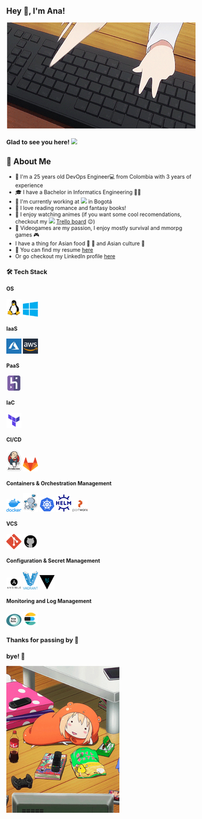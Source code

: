 ## Hey 👋, I'm Ana!

<div align="center">
  <img hight="100" width="500" src="https://github.com/AnneRey/AnneRey/blob/main/content/gifs/gif2.gif">
</div>

### Glad to see you here!  <img hight="70" width="70" src="https://visitor-badge.glitch.me/badge?page_id=AnneRey/AnneRey">

## 🤟 About Me
- 💁 I'm a 25 years old DevOps Engineer💻 from Colombia with 3 years of experience
- 🎓 I have a Bachelor in Informatics Engineering 👩‍💻
- 💼 I'm currently working at <img hight="60" width="60" src="https://www.finki.ukim.mk/sites/default/files/preview-image_1.png"> in Bogotá
- 🧡 I love reading romance and fantasy books!
- 💚 I enjoy watching animes (if you want some cool recomendations, checkout my <img hight="20" width="20" src="https://img.icons8.com/color/452/trello.png"> [Trello board](https://trello.com/b/JRlAihdT/animes) 😉)
- 💜 Videogames are my passion, I enjoy mostly survival and mmorpg games 🎮
- I have a thing for Asian food 🍙 🍣 and Asian culture 🎌 
- 📑 You can find my resume [here](https://drive.google.com/file/d/106RQfBlufzNV2A1tcmHV5I70a3llvdI6/view?usp=sharing)
- Or go checkout my LinkedIn profile [here](https://www.linkedin.com/in/ana-mar%C3%ADa-%F0%9F%8C%A5%EF%B8%8F-rey-torres-950b00191)

### 🛠 Tech Stack

#### OS
<code><img hight="40" width="40" alt="Linux logo" title="Linux" src="https://github.com/AnneRey/AnneRey/blob/main/content/icons/linux.png"></code>
<code><img hight="40" width="40" alt="Windows logo" title="Windows" src="https://github.com/AnneRey/AnneRey/blob/main/content/icons/windows.png"></code>
#### IaaS
<code><img hight="40" width="40" alt="Azure logo" title="Azure" src="https://github.com/AnneRey/AnneRey/blob/main/content/icons/azure.png"></code>
<code><img hight="40" width="40" alt="AWS logo" title="AWS" src="https://github.com/AnneRey/AnneRey/blob/main/content/icons/aws.jpg"></code>
#### PaaS
<code><img hight="40" width="40" alt="Heroku logo" title="Heroku" src="https://github.com/AnneRey/AnneRey/blob/main/content/icons/heroku.png"></code>
#### IaC
<code><img hight="40" width="40" alt="Terraform logo" title="Terraform" src="https://github.com/AnneRey/AnneRey/blob/main/content/icons/terraform.png"></code>
#### CI/CD
<code><img hight="40" width="40" alt="Jenkins logo" title="Jenkins" src="https://github.com/AnneRey/AnneRey/blob/main/content/icons/jenkins.png"></code>
<code><img hight="40" width="40" alt="Gitlab logo" title="Gitlab" src="https://github.com/AnneRey/AnneRey/blob/main/content/icons/gitlab.png"></code>
#### Containers & Orchestration Management
<code><img hight="40" width="40" alt="Docker logo" title="Docker" src="https://github.com/AnneRey/AnneRey/blob/main/content/icons/docker.png"></code>
<code><img hight="40" width="40" alt="Docker Compose logo" title="Docker Compose" src="https://github.com/AnneRey/AnneRey/blob/main/content/icons/docker_compose.png"></code>
<code><img hight="40" width="40" alt="K8s logo" title="K8s" src="https://github.com/AnneRey/AnneRey/blob/main/content/icons/k8s.png"></code>
<code><img hight="40" width="40" alt="Helm logo" title="Helm" src="https://github.com/AnneRey/AnneRey/blob/main/content/icons/helm.svg"></code>
<code><img hight="40" width="40" alt="Portworx logo" title="Portworx" src="https://github.com/AnneRey/AnneRey/blob/main/content/icons/portworx.png"></code>
#### VCS
<code><img hight="40" width="40" alt="Git logo" title="Git" src="https://github.com/AnneRey/AnneRey/blob/main/content/icons/git.png"></code>
<code><img hight="40" width="40" alt="Github logo" title="Github" src="https://github.com/AnneRey/AnneRey/blob/main/content/icons/github.png"></code>
#### Configuration & Secret Management
<code><img hight="40" width="40" alt="Ansible logo" title="Ansible" src="https://github.com/AnneRey/AnneRey/blob/main/content/icons/ansible.png"></code>
<code><img hight="40" width="40" alt="Vagrant logo" title="Vagrant" src="https://github.com/AnneRey/AnneRey/blob/main/content/icons/vagrant.png"></code>
<code><img hight="40" width="40" alt="Vault logo" title="Vault" src="https://github.com/AnneRey/AnneRey/blob/main/content/icons/vault.png"></code>
#### Monitoring and Log Management
<code><img hight="40" width="40" alt="New Relic logo" title="New Relic" src="https://github.com/AnneRey/AnneRey/blob/main/content/icons/new_relic.png"></code>
<code><img hight="40" width="40" alt="Elastic Search logo" title="Elastic Search" src="https://github.com/AnneRey/AnneRey/blob/main/content/icons/elasticsearch.png"></code>

### Thanks for passing by 🤪
### bye! 🖖

<img hight="300" width="300" align="center" src="https://github.com/AnneRey/AnneRey/blob/main/content/gifs/gif1.gif">
